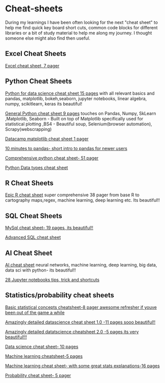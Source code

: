 # Cheat-sheets
During my learnings I have been often looking for the next "cheat sheet" to help me find quick key board short cuts, common code blocks for different libraries or a bit of study material to help me along my journey. I thought someone else might also find  then useful.


## Excel Cheat Sheets
[Excel cheat sheet, 7 pager](https://media-exp1.licdn.com/dms/document/C4E1FAQFobQ2g6DZrWw/feedshare-document-pdf-analyzed/0/1637763151082?e=1637866800&v=beta&t=d0TQyFTEqT4lln0aoH9TFiXOP2Firy1MAzRsmVyEvYs)

## Python Cheat Sheets

[Python for data science cheat sheet 15 pages](https://media-exp1.licdn.com/dms/document/C561FAQHQTNWJNbQUoA/feedshare-document-pdf-analyzed/0/1631618775277?e=1637272800&v=beta&t=qMq9cF3lghx4kcMoSdAU5TfuPyZ0pZECfqPltReuDmQ) with all relevant basics and pandas, matplotlib, bokeh,seaborn, jupyter notebooks, linear algebra, numpy, scikitlearn, keras its beautiful!

[General Python cheat sheet 9 pages](https://media-exp1.licdn.com/dms/document/C4E1FAQG9cBa_IM7k6A/feedshare-document-pdf-analyzed/0/1631421692591?e=1637272800&v=beta&t=slI_snpSZKqqjJ-2amRUm8XFTiC_H6heO9BiSEkz-1o) touches on Pandas, Numpy, SkLearn ,Matplotlib, Seaborn - Built on top of Matplotlib specifically used for statistical plotting ,BS4 - Beautiful soup, Selenium(browser automation), Scrapy(webscrapping)


[Datacamp matplotlib cheat sheet 1 pager](http://datacamp-community-prod.s3.amazonaws.com/e1a8f39d-71ad-4d13-9a6b-618fe1b8c9e9)

[10 minutes to pandas- short intro to pandas for newer users](https://media-exp1.licdn.com/dms/document/C4E1FAQFnNAia33tNGQ/feedshare-document-pdf-analyzed/0/1637397014612?e=1638320400&v=beta&t=9DRmfaW0hrD_Ly7h4GzUMAUZsXH1OmZtstVnLXtSXqM)

[Comprehensive python cheat sheet- 51 pager](https://media-exp1.licdn.com/dms/document/C4E1FAQHC5PsK7O4CXg/feedshare-document-pdf-analyzed/0/1634270267443?e=1637272800&v=beta&t=svqvqyJ_07JR7w4icOPXkMTtRHHjh2jj_5cd8P_vBxQ)

[Python Data types cheat sheet](https://www.linkedin.com/posts/data-science-dojo_python-bigdata-datascience-activity-6873048535911174144-lC1n)


## R Cheat Sheets
[Epic R cheat sheet](https://media-exp1.licdn.com/dms/document/C4E1FAQEGAZ6Z_5APbQ/feedshare-document-pdf-analyzed/0/1637132797321?e=1637272800&v=beta&t=T1u3jrAGmKXGEGOJrQuLqavIIeirPgsxuzizukZt_uI) super comprehensive 38 pager from base R to cartography maps,regex, machine learning, deep learning etc. Its beautiful!!



## SQL Cheat Sheets
[MySql cheat sheet- 19 pages, its beautiful!!](https://media-exp1.licdn.com/dms/document/C4E1FAQH3GLr2POMa6g/feedshare-document-pdf-analyzed/0/1637855587078?e=1638320400&v=beta&t=cWKeHJl4fIf8toiS2FOfI7NNIbjxjRGDIAqqO51iHj0)

[Advanced SQL cheat sheet](https://media-exp1.licdn.com/dms/document/C4E1FAQH45tFgP1Oryw/feedshare-document-pdf-analyzed/0/1637387479640?e=1640145600&v=beta&t=1-bIDfZgd4TW7TDp6pDFqnuMGJZ-XO8L0GxPurtL4So)



## AI Cheat Sheet
[AI cheat sheet](https://media-exp1.licdn.com/dms/document/C4E1FAQFYcvG1HNScog/feedshare-document-pdf-analyzed/0/1636951296313?e=1637272800&v=beta&t=G4XUlI8bdRL-mxJsNFKfvLjUzZEkyTuFejnByyUtGCA) neural networks, machine learning, deep learning, big data, data sci with python- its beautiful!!

[28 Jupyter notebooks tips, trick and shortcuts](https://www.dataquest.io/blog/jupyter-notebook-tips-tricks-shortcuts/)


## Statistics/probability cheat sheets

[Basic statistical concepts cheatsheet-8 pager awesome refresher if youve been out of the game a while](https://media-exp1.licdn.com/dms/document/C561FAQH10dyAuOO8Mg/feedshare-document-pdf-analyzed/0/1644044725943?e=1654128000&v=beta&t=UhRydaU0B2lbQ8sScYDnxJM4Ygkc8LtkWr7hKFSw88I)

[Amazingly detailed datascience cheat sheet 1.0 -11 pages sooo beautiful!!]([file:///C:/Users/SXB304/Downloads/data-science-cheatsheet.pdf](https://github.com/ml874/Data-Science-Cheatsheet/blob/master/data-science-cheatsheet.pdf)![image](https://user-images.githubusercontent.com/95719026/169738581-6ce640d6-f920-45bd-8b05-fd0a05a2ec12.png)
)

[Amazingly detailed datatscience cheatsheet 2.0 -5 pages its very beautiful!!!]([file:///C:/Users/SXB304/Downloads/Data_Science_Cheatsheet.pdf](https://github.com/aaronwangy/Data-Science-Cheatsheet/blob/main/Data_Science_Cheatsheet.pdf)![image](https://user-images.githubusercontent.com/95719026/169738610-46a44461-2042-4b67-9a7b-d75f921b1a75.png)
)

[Data science cheat sheet- 10 pages](https://media-exp1.licdn.com/dms/document/C561FAQEhUN_hHvOAkw/feedshare-document-pdf-analyzed/0/1635329848006?e=1640120400&v=beta&t=HVpx6YABVscNbgbOc9s_m5tKNe8ebAANCZHGjiQ6Pg8)

[Machine learning cheatsheet-5 pages](https://media-exp1.licdn.com/dms/document/C561FAQH4W2ffiIn1_g/feedshare-document-pdf-analyzed/0/1649422442389?e=1654128000&v=beta&t=2BzFdWa4eFZ7iA7Hl3wVgUYEOxqrM_6e0v90O_Fb3G4)

[Machine learning cheat sheet- with some great stats explanations-16 pages](https://media-exp1.licdn.com/dms/document/C561FAQE5n43JD5eowA/feedshare-document-pdf-analyzed/0/1649124130483?e=1654128000&v=beta&t=onfCKq76PqaTH4n1tctm5Utj19nI7BrHZKsmcdZjPzw)

[Probability cheat sheet- 5 pager](https://media-exp1.licdn.com/dms/document/C561FAQFZbAOM0dhrKw/feedshare-document-pdf-analyzed/0/1647502257363?e=1654128000&v=beta&t=dC7cg_nrGSt8ciITJFfYGXtSFttP1VpUGMc9XISiTLw)


